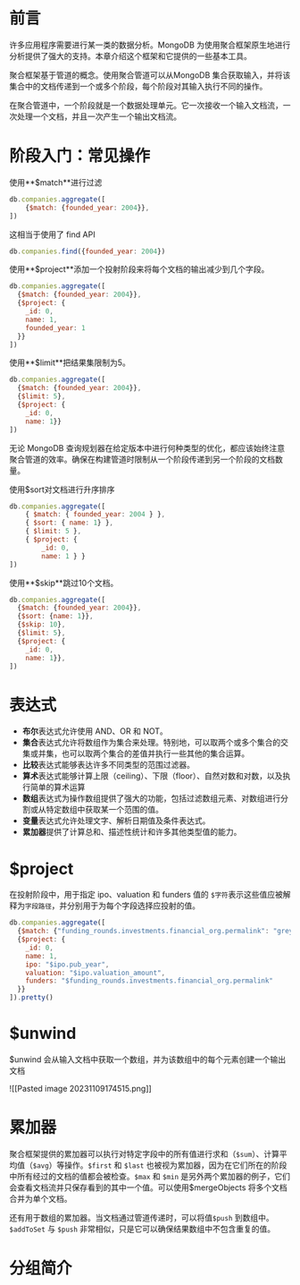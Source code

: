 # 前言
许多应用程序需要进行某一类的数据分析。MongoDB 为使用聚合框架原生地进行分析提供了强大的支持。本章介绍这个框架和它提供的一些基本工具。

聚合框架基于管道的概念。使用聚合管道可以从MongoDB 集合获取输入，并将该集合中的文档传递到一个或多个阶段，每个阶段对其输入执行不同的操作。

在聚合管道中，一个阶段就是一个数据处理单元。它一次接收一个输入文档流，一次处理一个文档，并且一次产生一个输出文档流。

# 阶段入门：常见操作

使用**$match**进行过滤

```JavaScript
db.companies.aggregate([
    {$match: {founded_year: 2004}},
])
```

这相当于使用了 find API

```JavaScript
db.companies.find({founded_year: 2004})
```

使用**$project**添加一个投射阶段来将每个文档的输出减少到几个字段。

```JavaScript
db.companies.aggregate([
  {$match: {founded_year: 2004}},
  {$project: {
    _id: 0,
    name: 1,
    founded_year: 1
  }}
])
```

使用**$limit**把结果集限制为5。

```JavaScript
db.companies.aggregate([
  {$match: {founded_year: 2004}},
  {$limit: 5},
  {$project: {
    _id: 0,
    name: 1}}
])
```

无论 MongoDB 查询规划器在给定版本中进行何种类型的优化，都应该始终注意聚合管道的效率。确保在构建管道时限制从一个阶段传递到另一个阶段的文档数量。

使用$sort对文档进行升序排序

```JavaScript
db.companies.aggregate([
    { $match: { founded_year: 2004 } },
    { $sort: { name: 1} },
    { $limit: 5 },
    { $project: {
        _id: 0,
        name: 1 } }
])
```

使用**$skip**跳过10个文档。

```JavaScript
db.companies.aggregate([
  {$match: {founded_year: 2004}},
  {$sort: {name: 1}},
  {$skip: 10},
  {$limit: 5},
  {$project: {
    _id: 0,
    name: 1}},
])
```

# 表达式

- **布尔**表达式允许使用 AND、OR 和 NOT。
- **集合**表达式允许将数组作为集合来处理。特别地，可以取两个或多个集合的交集或并集，也可以取两个集合的差值并执行一些其他的集合运算。
- **比较**表达式能够表达许多不同类型的范围过滤器。
- **算术**表达式能够计算上限（ceiling）、下限（floor）、自然对数和对数，以及执行简单的算术运算
- **数组**表达式为操作数组提供了强大的功能，包括过滤数组元素、对数组进行分割或从特定数组中获取某一个范围的值。
- **变量**表达式允许处理文字、解析日期值及条件表达式。
- **累加器**提供了计算总和、描述性统计和许多其他类型值的能力。

# $project

在投射阶段中，用于指定 ipo、valuation 和 funders 值的 `$字符`表示这些值应被解释为`字段路径`，并分别用于为每个字段选择应投射的值。

```JavaScript
db.companies.aggregate([
  {$match: {"funding_rounds.investments.financial_org.permalink": "greylock" }},
  {$project: {
    _id: 0,
    name: 1,
    ipo: "$ipo.pub_year",
    valuation: "$ipo.valuation_amount",
    funders: "$funding_rounds.investments.financial_org.permalink"
  }}
]).pretty()
```

# $unwind

$unwind 会从输入文档中获取一个数组，并为该数组中的每个元素创建一个输出文档

![[Pasted image 20231109174515.png]]

# 累加器

聚合框架提供的累加器可以执行对特定字段中的所有值进行求和（`$sum`）、计算平均值（`$avg`）等操作。`$first` 和 `$last` 也被视为累加器，因为在它们所在的阶段中所有经过的文档的值都会被检查。`$max` 和 `$min` 是另外两个累加器的例子，它们会查看文档流并只保存看到的其中一个值。可以使用$mergeObjects 将多个文档合并为单个文档。

还有用于数组的累加器。当文档通过管道传递时，可以将值`$push` 到数组中。`$addToSet` 与 `$push` 非常相似，只是它可以确保结果数组中不包含重复的值。

# 分组简介



